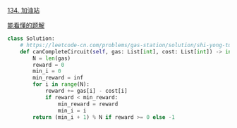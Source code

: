 [134. 加油站](https://leetcode-cn.com/problems/gas-station/)

[能看懂的题解](https://leetcode-cn.com/problems/gas-station/solution/shi-yong-tu-de-si-xiang-fen-xi-gai-wen-ti-by-cyayc/)

```python
class Solution:
    # https://leetcode-cn.com/problems/gas-station/solution/shi-yong-tu-de-si-xiang-fen-xi-gai-wen-ti-by-cyayc/
    def canCompleteCircuit(self, gas: List[int], cost: List[int]) -> int:
        N = len(gas)
        reward = 0
        min_i = 0
        min_reward = inf
        for i in range(N):
            reward += gas[i] - cost[i]
            if reward < min_reward:
                min_reward = reward
                min_i = i
        return (min_i + 1) % N if reward >= 0 else -1
```
